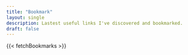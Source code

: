 ```yaml
---
title: "Bookmark"
layout: single
description: Lastest useful links I've discovered and bookmarked.
draft: false
---
```


{{< fetchBookmarks >}}

<script src="/js/bookmarks.js"></script>
